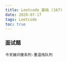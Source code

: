```yaml
---
title: Leetcode_基础 (167)
date: 2020-07-17
tags: Leetcode
toc: true
---
```


### 面试题
    今天被问傻系列-重温栈队列

<!-- more -->

#### 

